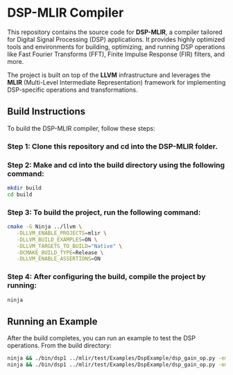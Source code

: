 # DSP-MLIR Compiler

This repository contains the source code for **DSP-MLIR**, a compiler tailored for Digital Signal Processing (DSP) applications. It provides highly optimized tools and environments for building, optimizing, and running DSP operations like Fast Fourier Transforms (FFT), Finite Impulse Response (FIR) filters, and more.

The project is built on top of the **LLVM** infrastructure and leverages the **MLIR** (Multi-Level Intermediate Representation) framework for implementing DSP-specific operations and transformations.




## Build Instructions

To build the DSP-MLIR compiler, follow these steps:

### Step 1: Clone this repository and cd into the DSP-MLIR folder.


### Step 2: Make and cd into the build directory using the following command:

```bash
mkdir build
cd build

```
### Step 3: To build the project, run the following command:
```bash
cmake -G Ninja ../llvm \
   -DLLVM_ENABLE_PROJECTS=mlir \
   -DLLVM_BUILD_EXAMPLES=ON \
   -DLLVM_TARGETS_TO_BUILD="Native" \
   -DCMAKE_BUILD_TYPE=Release \
   -DLLVM_ENABLE_ASSERTIONS=ON
```

### Step 4: After configuring the build, compile the project by running:
```bash
ninja
```

## Running an Example

After the build completes, you can run an example to test the DSP operations. From the build directory:

```bash
ninja && ./bin/dsp1 ../mlir/test/Examples/DspExample/dsp_gain_op.py -emit=mlir-affine
ninja && ./bin/dsp1 ../mlir/test/Examples/DspExample/dsp_gain_op.py -emit=jit
```

